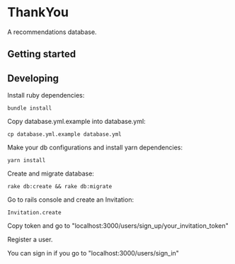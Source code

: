 # ThankYou

A recommendations database.

## Getting started

## Developing

Install ruby dependencies:

```shell
bundle install
```

Copy database.yml.example into database.yml:

```shell
cp database.yml.example database.yml
```

Make your db configurations and install yarn dependencies:

```shell
yarn install
```

Create and migrate database:

```shell
rake db:create && rake db:migrate
```

Go to rails console and create an Invitation:

```shell
Invitation.create
```

Copy token and go to "localhost:3000/users/sign_up/your_invitation_token"

Register a user.

You can sign in if you go to "localhost:3000/users/sign_in"
